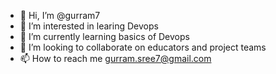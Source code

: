 - 👋 Hi, I’m @gurram7
- 👀 I’m interested in learing Devops
- 🌱 I’m currently learning basics of Devops
- 💞️ I’m looking to collaborate on educators and project teams
- 📫 How to reach me gurram.sree7@gmail.com

<!---
gurram7/gurram7 is a ✨ special ✨ repository because its `README.md` (this file) appears on your GitHub profile.
You can click the Preview link to take a look at your changes.
--->
